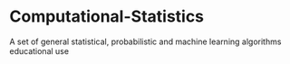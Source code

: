 Computational-Statistics
========================

A set of general statistical, probabilistic and machine learning algorithms educational use 
